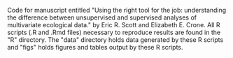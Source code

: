 Code for manuscript entitled "Using the right tool for the job: understanding the difference between unsupervised and supervised analyses of multivariate ecological data." by Eric R. Scott and Elizabeth E. Crone.  All R scripts (.R and .Rmd files) necessary to reproduce results are found in the "R" directory. The "data" directory holds data generated by these R scripts and "figs" holds figures and tables output by these R scripts.
